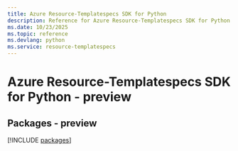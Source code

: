 ```yaml
---
title: Azure Resource-Templatespecs SDK for Python
description: Reference for Azure Resource-Templatespecs SDK for Python
ms.date: 10/23/2025
ms.topic: reference
ms.devlang: python
ms.service: resource-templatespecs
---
```

# Azure Resource-Templatespecs SDK for Python - preview
## Packages - preview
[!INCLUDE [packages](resource-templatespecs-index.md)]